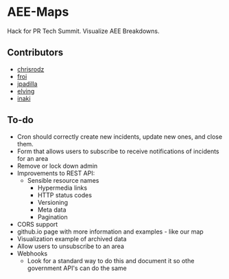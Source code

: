 # AEE-Maps

Hack for PR Tech Summit. Visualize AEE Breakdowns.

## Contributors
- [chrisrodz](https://github.com/chrisrodz)
- [froi](https://github.com/froi)
- [jpadilla](https://github.com/jpadilla)
- [elving](https://github.com/elving)
- [inaki](https://github.com/inaki)

## To-do

- Cron should correctly create new incidents, update new ones, and close them.
- Form that allows users to subscribe to receive notifications of incidents for an area
- Remove or lock down admin
- Improvements to REST API: 
  - Sensible resource names
	- Hypermedia links
	- HTTP status codes
	- Versioning
	- Meta data
	- Pagination
- CORS support
- github.io page with more information and examples - like our map
- Visualization example of archived data
- Allow users to unsubscribe to an area
- Webhooks
	- Look for a standard way to do this and document it so othe government API's can do the same
